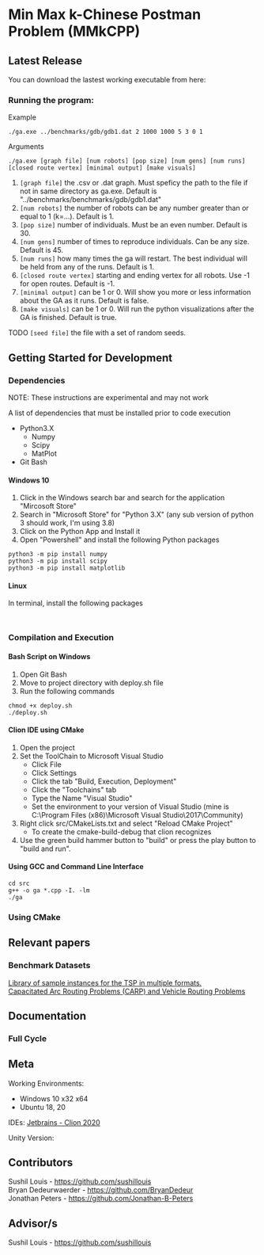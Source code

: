 # Min Max k-Chinese Postman Problem (MMkCPP)

## Latest Release

You can download the lastest working executable from here: 

### Running the program: 

Example
```
./ga.exe ../benchmarks/gdb/gdb1.dat 2 1000 1000 5 3 0 1
```
Arguments
```
./ga.exe [graph file] [num robots] [pop size] [num gens] [num runs] [closed route vertex] [minimal output] [make visuals]
```
1. `[graph file]` the .csv or .dat graph. Must speficy the path to the file if not in same directory as ga.exe. Default is "../benchmarks/benchmarks/gdb/gdb1.dat"
2. `[num robots]` the number of robots can be any number greater than or equal to 1 (k=...). Default is 1.
3. `[pop size]` number of individuals. Must be an even number. Default is 30.
4. `[num gens]` number of times to reproduce individuals. Can be any size. Default is 45.
5. `[num runs]` how many times the ga will restart. The best individual will be held from any of the runs. Default is 1.
6. `[closed route vertex]` starting and ending vertex for all robots. Use -1 for open routes. Default is -1.
7. `[minimal output]` can be 1 or 0. Will show you more or less information about the GA as it runs. Default is false.
8. `[make visuals]` can be 1 or 0. Will run the python visualizations after the GA is finished. Default is true.

TODO `[seed file]` the file with a set of random seeds.


## Getting Started for Development

### Dependencies

NOTE: These instructions are experimental and may not work

A list of dependencies that must be installed prior to code execution
 - Python3.X
   - Numpy
   - Scipy
   - MatPlot
 - Git Bash

#### Windows 10

1. Click in the Windows search bar and search for the application "Mircosoft Store"
2. Search in "Microsoft Store" for "Python 3.X" (any sub version of python 3 should work, I'm using 3.8)
3. Click on the Python App and Install it
4. Open "Powershell" and install the following Python packages
```
python3 -m pip install numpy
python3 -m pip install scipy
python3 -m pip install matplotlib
```

#### Linux

In terminal, install the following packages
```


```

### Compilation and Execution

#### Bash Script on Windows

1. Open Git Bash
2. Move to project directory with deploy.sh file
3. Run the following commands

```
chmod +x deploy.sh
./deploy.sh
```

#### Clion IDE using CMake

1. Open the project
2. Set the ToolChain to Microsoft Visual Studio
   - Click File
   - Click Settings
   - Click the tab "Build, Execution, Deployment"
   - Click the "Toolchains" tab
   - Type the Name "Visual Studio"
   - Set the environment to your version of Visual Studio (mine is C:\Program Files (x86)\Microsoft Visual Studio\2017\Community)
3. Right click src/CMakeLists.txt and select "Reload CMake Project"
   - To create the cmake-build-debug that clion recognizes
4. Use the green build hammer button to "build" or press the play button to "build and run".

#### Using GCC and Command Line Interface

```
cd src
g++ -o ga *.cpp -I. -lm
./ga
``` 

### Using CMake



## Relevant papers


### Benchmark Datasets
[Library of sample instances for the TSP in multiple formats.](http://comopt.ifi.uni-heidelberg.de/software/TSPLIB95/tsp/)  
[Capacitated Arc Routing Problems (CARP) and Vehicle Routing Problems](https://logistik.bwl.uni-mainz.de/forschung/benchmarks/)

## Documentation

### Full Cycle

## Meta
Working Environments: 
  - Windows 10 x32 x64
  - Ubuntu 18, 20
 
IDEs: [Jetbrains - Clion 2020](https://www.jetbrains.com/clion/)

Unity Version: 

## Contributors
Sushil Louis - https://github.com/sushillouis  
Bryan Dedeurwaerder - https://github.com/BryanDedeur  
Jonathan Peters - https://github.com/Jonathan-B-Peters  

## Advisor/s

Sushil Louis - https://github.com/sushillouis
